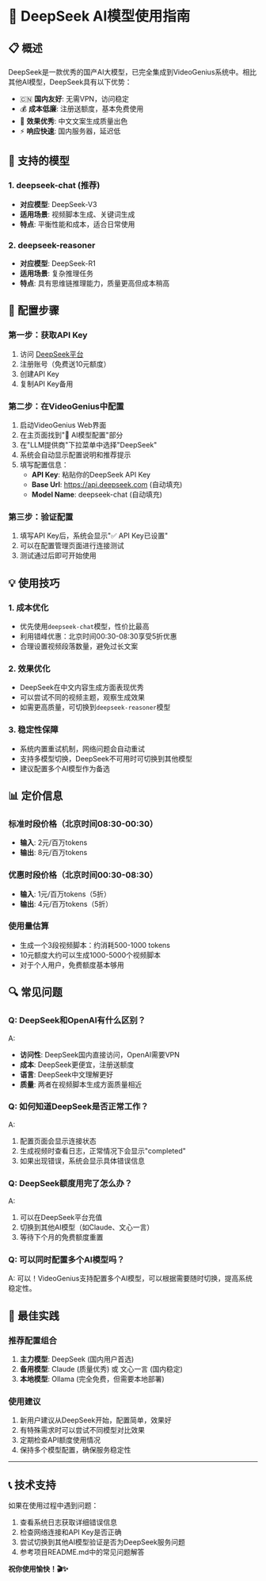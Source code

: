 # 🚀 DeepSeek AI模型使用指南

## 📋 概述

DeepSeek是一款优秀的国产AI大模型，已完全集成到VideoGenius系统中。相比其他AI模型，DeepSeek具有以下优势：

- 🇨🇳 **国内友好**: 无需VPN，访问稳定
- 💰 **成本低廉**: 注册送额度，基本免费使用
- 🎯 **效果优秀**: 中文文案生成质量出色
- ⚡ **响应快速**: 国内服务器，延迟低

## 🎯 支持的模型

### 1. deepseek-chat (推荐)
- **对应模型**: DeepSeek-V3
- **适用场景**: 视频脚本生成、关键词生成
- **特点**: 平衡性能和成本，适合日常使用

### 2. deepseek-reasoner
- **对应模型**: DeepSeek-R1
- **适用场景**: 复杂推理任务
- **特点**: 具有思维链推理能力，质量更高但成本稍高

## 🔧 配置步骤

### 第一步：获取API Key

1. 访问 [DeepSeek平台](https://platform.deepseek.com/api_keys)
2. 注册账号（免费送10元额度）
3. 创建API Key
4. 复制API Key备用

### 第二步：在VideoGenius中配置

1. 启动VideoGenius Web界面
2. 在主页面找到"🤖 AI模型配置"部分
3. 在"LLM提供商"下拉菜单中选择"DeepSeek"
4. 系统会自动显示配置说明和推荐提示
5. 填写配置信息：
   - **API Key**: 粘贴你的DeepSeek API Key
   - **Base Url**: https://api.deepseek.com (自动填充)
   - **Model Name**: deepseek-chat (自动填充)

### 第三步：验证配置

1. 填写API Key后，系统会显示"✅ API Key已设置"
2. 可以在配置管理页面进行连接测试
3. 测试通过后即可开始使用

## 💡 使用技巧

### 1. 成本优化
- 优先使用`deepseek-chat`模型，性价比最高
- 利用错峰优惠：北京时间00:30-08:30享受5折优惠
- 合理设置视频段落数量，避免过长文案

### 2. 效果优化
- DeepSeek在中文内容生成方面表现优秀
- 可以尝试不同的视频主题，观察生成效果
- 如需更高质量，可切换到`deepseek-reasoner`模型

### 3. 稳定性保障
- 系统内置重试机制，网络问题会自动重试
- 支持多模型切换，DeepSeek不可用时可切换到其他模型
- 建议配置多个AI模型作为备选

## 📊 定价信息

### 标准时段价格（北京时间08:30-00:30）
- **输入**: 2元/百万tokens
- **输出**: 8元/百万tokens

### 优惠时段价格（北京时间00:30-08:30）
- **输入**: 1元/百万tokens（5折）
- **输出**: 4元/百万tokens（5折）

### 使用量估算
- 生成一个3段视频脚本：约消耗500-1000 tokens
- 10元额度大约可以生成1000-5000个视频脚本
- 对于个人用户，免费额度基本够用

## 🔍 常见问题

### Q: DeepSeek和OpenAI有什么区别？
A: 
- **访问性**: DeepSeek国内直接访问，OpenAI需要VPN
- **成本**: DeepSeek更便宜，注册送额度
- **语言**: DeepSeek中文理解更好
- **质量**: 两者在视频脚本生成方面质量相近

### Q: 如何知道DeepSeek是否正常工作？
A: 
1. 配置页面会显示连接状态
2. 生成视频时查看日志，正常情况下会显示"completed"
3. 如果出现错误，系统会显示具体错误信息

### Q: DeepSeek额度用完了怎么办？
A: 
1. 可以在DeepSeek平台充值
2. 切换到其他AI模型（如Claude、文心一言）
3. 等待下个月的免费额度重置

### Q: 可以同时配置多个AI模型吗？
A: 
可以！VideoGenius支持配置多个AI模型，可以根据需要随时切换，提高系统稳定性。

## 🎉 最佳实践

### 推荐配置组合
1. **主力模型**: DeepSeek (国内用户首选)
2. **备用模型**: Claude (质量优秀) 或 文心一言 (国内稳定)
3. **本地模型**: Ollama (完全免费，但需要本地部署)

### 使用建议
1. 新用户建议从DeepSeek开始，配置简单，效果好
2. 有特殊需求时可以尝试不同模型对比效果
3. 定期检查API额度使用情况
4. 保持多个模型配置，确保服务稳定性

---

## 📞 技术支持

如果在使用过程中遇到问题：

1. 查看系统日志获取详细错误信息
2. 检查网络连接和API Key是否正确
3. 尝试切换到其他AI模型验证是否为DeepSeek服务问题
4. 参考项目README.md中的常见问题解答

**祝你使用愉快！🎬✨** 